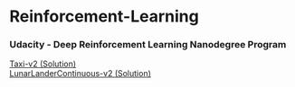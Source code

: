 # Reinforcement-Learning

### Udacity - Deep Reinforcement Learning Nanodegree Program

[Taxi-v2 (Solution)](OpenAI/Taxi-v2)  
[LunarLanderContinuous-v2 (Solution)](OpenAI/LunarLander-v2)